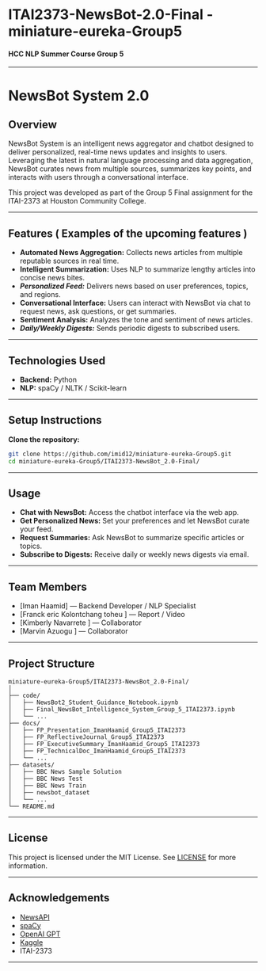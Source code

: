 # ITAI2373-NewsBot-2.0-Final - miniature-eureka-Group5
#### HCC NLP Summer Course Group 5
---

# NewsBot System 2.0

## Overview

NewsBot System is an intelligent news aggregator and chatbot designed to deliver personalized, real-time news updates and insights to users. Leveraging the latest in natural language processing and data aggregation, NewsBot curates news from multiple sources, summarizes key points, and interacts with users through a conversational interface.

This project was developed as part of the Group 5 Final assignment for the ITAI-2373 at Houston Community College.

---

## Features ( Examples of the upcoming features )

- **Automated News Aggregation:** Collects news articles from multiple reputable sources in real time.
- **Intelligent Summarization:** Uses NLP to summarize lengthy articles into concise news bites.
- ***Personalized Feed:*** Delivers news based on user preferences, topics, and regions.
- **Conversational Interface:** Users can interact with NewsBot via chat to request news, ask questions, or get summaries.
- **Sentiment Analysis:** Analyzes the tone and sentiment of news articles.
- ***Daily/Weekly Digests:*** Sends periodic digests to subscribed users.

---

## Technologies Used

- **Backend:** Python
- **NLP:** spaCy / NLTK / Scikit-learn

---

## Setup Instructions

**Clone the repository:**
   ```bash
   git clone https://github.com/imid12/miniature-eureka-Group5.git
   cd miniature-eureka-Group5/ITAI2373-NewsBot_2.0-Final/
   ```
---

## Usage

- **Chat with NewsBot:** Access the chatbot interface via the web app.
- **Get Personalized News:** Set your preferences and let NewsBot curate your feed.
- **Request Summaries:** Ask NewsBot to summarize specific articles or topics.
- **Subscribe to Digests:** Receive daily or weekly news digests via email.

---

## Team Members

- [Iman Haamid] — Backend Developer / NLP Specialist
- [Franck eric Kolontchang toheu ] — Report / Video 
- [Kimberly Navarrete ] — Collaborator
- [Marvin Azuogu ] — Collaborator

---

## Project Structure

```
miniature-eureka-Group5/ITAI2373-NewsBot_2.0-Final/
│
├── code/
│   ├── NewsBot2_Student_Guidance_Notebook.ipynb
│   ├── Final_NewsBot_Intelligence_System_Group_5_ITAI2373.ipynb
│   └── ...
├── docs/
│   ├── FP_Presentation_ImanHaamid_Group5_ITAI2373
│   ├── FP_ReflectiveJournal_Group5_ITAI2373
│   ├── FP_ExecutiveSummary_ImanHaamid_Group5_ITAI2373
│   ├── FP_TechnicalDoc_ImanHaamid_Group5_ITAI2373
│   └── ...
├── datasets/
│   ├── BBC News Sample Solution
│   ├── BBC News Test
│   ├── BBC News Train
│   ├── newsbot_dataset
│   └── ...
└── README.md
```

---

## License

This project is licensed under the MIT License. See [LICENSE](LICENSE) for more information.

---

## Acknowledgements

- [NewsAPI](https://newsapi.org/)
- [spaCy](https://spacy.io/)
- [OpenAI GPT](https://openai.com/)
- [Kaggle](https://kaggle.com/)
- ITAI-2373

---
